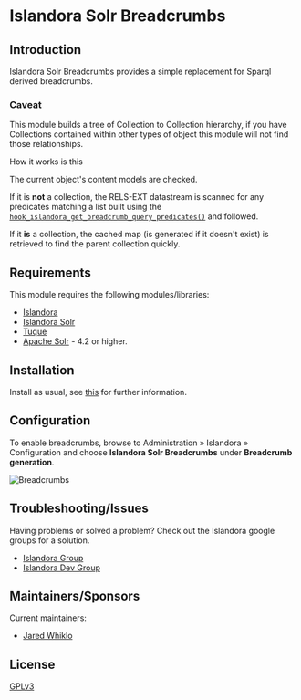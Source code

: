 # Islandora Solr Breadcrumbs

## Introduction

Islandora Solr Breadcrumbs provides a simple replacement for Sparql derived breadcrumbs.

### Caveat

This module builds a tree of Collection to Collection hierarchy, if you have Collections contained within other types of object this module will not find those relationships.

How it works is this 

The current object's content models are checked.

If it is **not** a collection, the RELS-EXT datastream is scanned for any predicates matching a list built using the [`hook_islandora_get_breadcrumb_query_predicates()`](https://github.com/Islandora/islandora/blob/7.x/islandora.api.php#L867) and followed.
  
If it **is** a collection, the cached map (is generated if it doesn't exist) is retrieved to find the parent collection quickly.

## Requirements

This module requires the following modules/libraries:

* [Islandora](https://github.com/islandora/islandora)
* [Islandora Solr](https://github.com/islandora/islandora_solr_search)
* [Tuque](https://github.com/islandora/tuque)
* [Apache Solr](https://lucene.apache.org/solr/) - 4.2 or higher.

## Installation
 
 Install as usual, see [this](https://drupal.org/documentation/install/modules-themes/modules-7) for further information.
 
## Configuration
 
To enable breadcrumbs, browse to Administration » Islandora » Configuration and choose **Islandora Solr Breadcrumbs** under **Breadcrumb generation**.

![Breadcrumbs](https://cloud.githubusercontent.com/assets/2857697/19951919/514d3140-a12f-11e6-98d1-9393834180c4.jpg)

## Troubleshooting/Issues
 
 Having problems or solved a problem? Check out the Islandora google groups for a solution.
 
 * [Islandora Group](https://groups.google.com/forum/?hl=en&fromgroups#!forum/islandora)
 * [Islandora Dev Group](https://groups.google.com/forum/?hl=en&fromgroups#!forum/islandora-dev)
 

## Maintainers/Sponsors

Current maintainers:

* [Jared Whiklo](https://github.com/whikloj)

## License

[GPLv3](http://www.gnu.org/licenses/gpl-3.0.txt)
